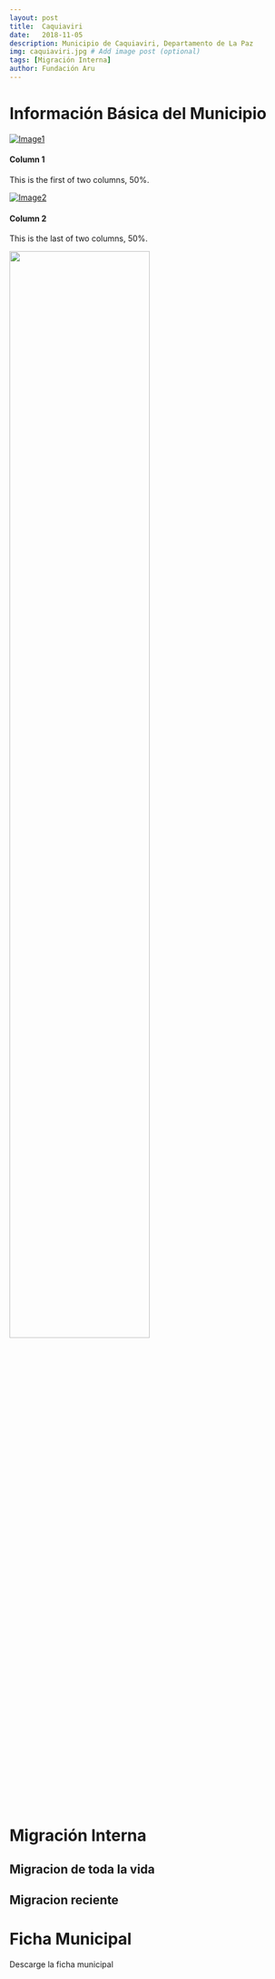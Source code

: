 ```yaml
---
layout: post
title:  Caquiaviri
date:   2018-11-05
description: Municipio de Caquiaviri, Departamento de La Paz
img: caquiaviri.jpg # Add image post (optional)
tags: [Migración Interna]
author: Fundación Aru
---
```


# Información Básica del Municipio

<div id="columns">
<div class="one-half">
<a href="https://smoolis.com" target="_blank"><img src="https://support.smoolis.com/markdown/1.jpg" alt="Image1" title="Image1" /></a>
<h4>Column 1</h4>
<p>This is the first of two columns, 50%.</p>
</div>
<div class="one-half-last">
<a href="https://smoolis.com" target="_blank"><img src="https://support.smoolis.com/markdown/2.jpg" alt="Image2" title="Image2" /></a>
<h4>Column 2</h4>
<p>This is the last of two columns, 50%.</p>
</div>
</div>

<img src="https://arufoundation.github.io/oim-aru//assets/img/mun051202.pdf" width="70%" height="70%"/>

# Migración Interna

## Migracion de toda la vida

## Migracion reciente

# Ficha Municipal
Descarge la ficha municipal

